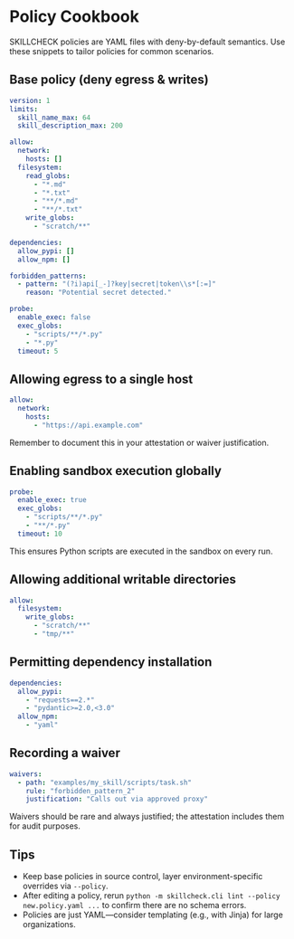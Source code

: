 # Policy Cookbook

SKILLCHECK policies are YAML files with deny-by-default semantics. Use these snippets to tailor policies for common scenarios.

## Base policy (deny egress & writes)

```yaml
version: 1
limits:
  skill_name_max: 64
  skill_description_max: 200

allow:
  network:
    hosts: []
  filesystem:
    read_globs:
      - "*.md"
      - "*.txt"
      - "**/*.md"
      - "**/*.txt"
    write_globs:
      - "scratch/**"

dependencies:
  allow_pypi: []
  allow_npm: []

forbidden_patterns:
  - pattern: "(?i)api[_-]?key|secret|token\\s*[:=]"
    reason: "Potential secret detected."

probe:
  enable_exec: false
  exec_globs:
    - "scripts/**/*.py"
    - "*.py"
  timeout: 5
```

## Allowing egress to a single host

```yaml
allow:
  network:
    hosts:
      - "https://api.example.com"
```

Remember to document this in your attestation or waiver justification.

## Enabling sandbox execution globally

```yaml
probe:
  enable_exec: true
  exec_globs:
    - "scripts/**/*.py"
    - "**/*.py"
  timeout: 10
```

This ensures Python scripts are executed in the sandbox on every run.

## Allowing additional writable directories

```yaml
allow:
  filesystem:
    write_globs:
      - "scratch/**"
      - "tmp/**"
```

## Permitting dependency installation

```yaml
dependencies:
  allow_pypi:
    - "requests==2.*"
    - "pydantic>=2.0,<3.0"
  allow_npm:
    - "yaml"
```

## Recording a waiver

```yaml
waivers:
  - path: "examples/my_skill/scripts/task.sh"
    rule: "forbidden_pattern_2"
    justification: "Calls out via approved proxy"
```

Waivers should be rare and always justified; the attestation includes them for audit purposes.

## Tips

- Keep base policies in source control, layer environment-specific overrides via `--policy`.
- After editing a policy, rerun `python -m skillcheck.cli lint --policy new.policy.yaml ...` to confirm there are no schema errors.
- Policies are just YAML—consider templating (e.g., with Jinja) for large organizations.

